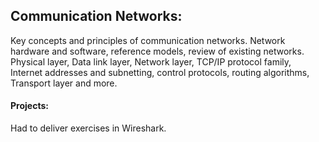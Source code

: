 ## Communication Networks: 
Key concepts and principles of communication networks. Network hardware and software, reference models, review of existing
networks. Physical layer, Data link layer, Network layer, TCP/IP protocol family, Internet addresses and subnetting, control protocols, routing algorithms, Transport layer and more.
#### Projects: 
Had to deliver exercises in Wireshark.
